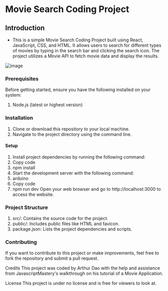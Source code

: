 # Movie Search Coding Project
## Introduction
- This is a simple Movie Search Coding Project built using React, JavaScript, CSS, and HTML. It allows users to search for different types of movies by typing in the search bar and clicking the search icon. The project utilizes a Movie API to fetch movie data and display the results.



![image](https://github.com/ArthurDao1022/Movie-Search/assets/129889354/958070ec-5171-413b-991e-b9b03466533c)















### Prerequisites
Before getting started, ensure you have the following installed on your system:

1. Node.js (latest or highest version)

### Installation
1. Clone or download this repository to your local machine.
2. Navigate to the project directory using the command line.

#### Setup
1. Install project dependencies by running the following command:
2. Copy code
3. npm install
4. Start the development server with the following command:
5. arduino
6. Copy code
7. npm run dev
Open your web browser and go to http://localhost:3000 to access the website.

### Project Structure
1. src/: Contains the source code for the project.
2. public/: Includes public files like HTML and favicon.
3. package.json: Lists the project dependencies and scripts.

### Contributing
If you want to contribute to this project or make improvements, feel free to fork the repository and submit a pull request.

Credits
This project was coded by Arthur Dao with the help and assistance from JavascriptMastery's walkthrough on his tutorial of a Movie Application. 

License
This project is under no license and is free for viewers to look at.
